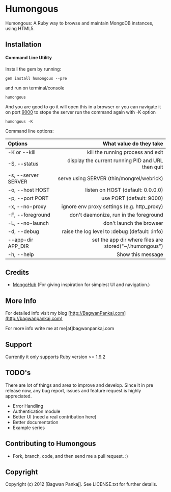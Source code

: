 # Humongous

Humongous: A Ruby way to browse and maintain MongoDB instances, using HTML5.

## Installation

#### Command Line Utility

Install the gem by running:

    gem install humongous --pre

and run on terminal/console

    humongous

And you are good to go it will open this in a browser or you can navigate it on port [9000](http://0.0.0.0:9000)
to stope the server run the command again with -K option

    humongous -K

Command line options:

| **Options**           | **What value do they take**                                         |
|:----------------------|--------------------------------------------------------------------:|
| -K or --kill          | kill the running process and exit                                   |
| -S, --status          | display the current running PID and URL then quit                   |
| -s, --server SERVER   | serve using SERVER (thin/mongrel/webrick)                           |
| -o, --host HOST       | listen on HOST (default: 0.0.0.0)                                   |
| -p, --port PORT       | use PORT (default: 9000)                                            |
| -x, --no-proxy        | ignore env proxy settings (e.g. http_proxy)                         |
| -F, --foreground      | don't daemonize, run in the foreground                              |
| -L, --no-launch       | don't launch the browser                                            |
| -d, --debug           | raise the log level to :debug (default: :info)                      |
| --app-dir APP_DIR     | set the app dir where files are stored("~/.humongous")              |
| -h, --help            | Show this message                                                   |


## Credits

* [MongoHub](http://mongohub.todayclose.com/) (For giving inspiration for simplest UI and navigation.)

## More Info

For detailed info visit my blog [http://BagwanPankaj.com](http://bagwanpankaj.com)

For more info write me at me[at]bagwanpankaj.com

## Support

Currently it only supports Ruby version >= 1.9.2

## TODO's

There are lot of things and area to improve and develop. Since it in pre release now, any bug report, issues and feature request is highly appreciated.

* Error Handling
* Authentication module
* Better UI (need a real contribution here)
* Better documentation
* Example series

## Contributing to Humongous
 
* Fork, branch, code, and then send me a pull request. :)

## Copyright

Copyright (c) 2012 [Bagwan Pankaj]. See LICENSE.txt for further details.


